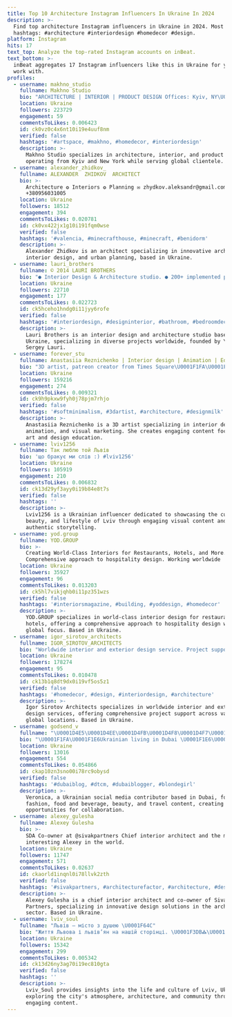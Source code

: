 ```yaml
---
title: Top 10 Architecture Instagram Influencers In Ukraine In 2024
description: >-
  Find top architecture Instagram influencers in Ukraine in 2024. Most popular
  hashtags: #architecture #interiordesign #homedecor #design.
platform: Instagram
hits: 17
text_top: Analyze the top-rated Instagram accounts on inBeat.
text_bottom: >-
  inBeat aggregates 17 Instagram influencers like this in Ukraine for you to
  work with.
profiles:
  - username: makhno_studio
    fullname: Makhno Studio
    bio: "ARCHITECTURE | INTERIOR | PRODUCT DESIGN Offices: Kyiv, NY\U0001F4CD>> Working all over the world \U0001F30E @makhno_product"
    location: Ukraine
    followers: 223729
    engagement: 59
    commentsToLikes: 0.006423
    id: ck0vz0c4x6nt10i19e4uuf8nm
    verified: false
    hashtags: '#artspace, #makhno, #homedecor, #interiordesign'
    description: >-
      Makhno Studio specializes in architecture, interior, and product design,
      operating from Kyiv and New York while serving global clientele.
  - username: alexander_zhidkov_
    fullname: ALEXANDER  ZHIDKOV  ARCHITECT
    bio: >-
      Architecture ✪ Interiors ✪ Planning ✉ zhydkov.aleksandr@gmail.com tel.:
      +380956031005
    location: Ukraine
    followers: 18512
    engagement: 394
    commentsToLikes: 0.020781
    id: ck0vx422jx1g10i191fqm0wse
    verified: false
    hashtags: '#valencia, #minecrafthouse, #minecraft, #benidorm'
    description: >-
      Alexander Zhidkov is an architect specializing in innovative architecture,
      interior design, and urban planning, based in Ukraine.
  - username: lauri_brothers
    fullname: © 2014 LAURI BROTHERS
    bio: "● Interior Design & Architecture studio. ● 200+ implemented projects. ● Based in UKRAINE\U0001F5A4Work worldwide. ● Founded by @yuralauri & @sergeylauri"
    location: Ukraine
    followers: 22710
    engagement: 177
    commentsToLikes: 0.022723
    id: ck5hceho1hndg0i11jyy6rofe
    verified: false
    hashtags: '#interiordesign, #designinterior, #bathroom, #bedroomdecor'
    description: >-
      Lauri Brothers is an interior design and architecture studio based in
      Ukraine, specializing in diverse projects worldwide, founded by Yuriy and
      Sergey Lauri.
  - username: forever_stu
    fullname: Anastasiia Reznichenko | Interior design | Animation | Education
    bio: "3D artist, patreon creator from Times Square\U0001F1FA\U0001F1E6 NFT.NYC23 Visual marketing, interior/product renders I make art, not just pictures. Products ↓"
    location: Ukraine
    followers: 159216
    engagement: 274
    commentsToLikes: 0.009321
    id: ck9h9pkxw9fyh0j78pjm7rhjo
    verified: false
    hashtags: '#softminimalism, #3dartist, #architecture, #designmilk'
    description: >-
      Anastasiia Reznichenko is a 3D artist specializing in interior design,
      animation, and visual marketing. She creates engaging content focusing on
      art and design education.
  - username: lviv1256
    fullname: Так люблю той Львів
    bio: 'що бракує ми слів :) #lviv1256'
    location: Ukraine
    followers: 105919
    engagement: 210
    commentsToLikes: 0.006832
    id: ck13d29yf3ayy0i19b84e8t7s
    verified: false
    hashtags: ''
    description: >-
      Lviv1256 is a Ukrainian influencer dedicated to showcasing the culture,
      beauty, and lifestyle of Lviv through engaging visual content and
      authentic storytelling.
  - username: yod.group
    fullname: YOD.GROUP
    bio: >-
      Creating World-Class Interiors for Restaurants, Hotels, and More.
      Comprehensive approach to hospitality design. Working worldwide
    location: Ukraine
    followers: 35927
    engagement: 96
    commentsToLikes: 0.013203
    id: ck5hl7vikjqhb0i11pz351wzs
    verified: false
    hashtags: '#interiorsmagazine, #building, #yoddesign, #homedecor'
    description: >-
      YOD.GROUP specializes in world-class interior design for restaurants and
      hotels, offering a comprehensive approach to hospitality design with a
      global focus. Based in Ukraine.
  - username: igor_sirotov_architects
    fullname: IGOR_SIROTOV_ARCHITECTS
    bio: "Worldwide interior and exterior design service. Project support everywhere all over the world. \U0001F1FA\U0001F1E6 +380680001011 (Telegram) \U0001F30D +380938888001 (WhatsApp)"
    location: Ukraine
    followers: 178274
    engagement: 95
    commentsToLikes: 0.010478
    id: ck13b1q8dt9dx0i19vf5os5z1
    verified: false
    hashtags: '#homedecor, #design, #interiordesign, #architecture'
    description: >-
      Igor Sirotov Architects specializes in worldwide interior and exterior
      design services, offering comprehensive project support across various
      global locations. Based in Ukraine.
  - username: godsend_v
    fullname: "\U0001D4E5\U0001D4EE\U0001D4FB\U0001D4F8\U0001D4F7\U0001D4F2\U0001D4EC\U0001D4EA \U0001D4F2\U0001D4F7 \U0001D4D3\U0001D4FE\U0001D4EB\U0001D4EA\U0001D4F2"
    bio: "\U0001F1FA\U0001F1E6Ukrainian living in Dubai \U0001F1E6\U0001F1EA Social Media Contributor | Creator of Opportunities Fashion\U0001F539F&B \U0001F539Aesthetic Beauty \U0001F539Travel \U0001F4E9 DM for Collaboration"
    location: Ukraine
    followers: 13016
    engagement: 554
    commentsToLikes: 0.054866
    id: ckap10zn3sno00i78rc9obysd
    verified: false
    hashtags: '#dubaiblog, #dtcm, #dubaiblogger, #blondegirl'
    description: >-
      Veronica, a Ukrainian social media contributor based in Dubai, focuses on
      fashion, food and beverage, beauty, and travel content, creating
      opportunities for collaboration.
  - username: alexey_gulesha
    fullname: Alexey Gulesha
    bio: >-
      SDA Co-owner at @sivakpartners Chief interior architect and the most
      interesting Alexey in the world.
    location: Ukraine
    followers: 11747
    engagement: 571
    commentsToLikes: 0.02637
    id: ckaorld1inqnl0i78llvk2zth
    verified: false
    hashtags: '#sivakpartners, #architecturefactor, #architecture, #designers'
    description: >-
      Alexey Gulesha is a chief interior architect and co-owner of Sivak
      Partners, specializing in innovative design solutions in the architecture
      sector. Based in Ukraine.
  - username: lviv_soul
    fullname: "Львів — місто з душею \U0001F64C"
    bio: "Життя Львова і львів’ян на нашій сторінці. \U0001F3DB️⛪️\U0001F303 Поринемо у цю атмосферу разом! ☺️\U0001F5BC️\U0001F3AD #lviv_soul @lviv_soul"
    location: Ukraine
    followers: 15342
    engagement: 299
    commentsToLikes: 0.005342
    id: ck13d26ny3ag70i19ec810gta
    verified: false
    hashtags: ''
    description: >-
      Lviv_Soul provides insights into the life and culture of Lviv, Ukraine,
      exploring the city's atmosphere, architecture, and community through
      engaging content.
---
```


